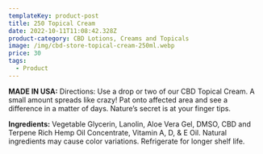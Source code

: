 ```yaml
---
templateKey: product-post
title: 250 Topical Cream
date: 2022-10-11T11:08:42.328Z
product-category: CBD Lotions, Creams and Topicals
image: /img/cbd-store-topical-cream-250ml.webp
price: 30
tags:
  - Product
---
```



**MADE IN USA:** Directions: Use a drop or two of our CBD Topical Cream. A small amount spreads like crazy! Pat onto affected area and see a difference in a matter of days. Nature’s secret is at your finger tips.

**Ingredients:** Vegetable Glycerin, Lanolin, Aloe Vera Gel, DMSO, CBD and Terpene Rich Hemp Oil Concentrate, Vitamin A, D, & E Oil. Natural ingredients may cause color variations. Refrigerate for longer shelf life.